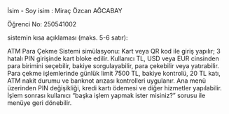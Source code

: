 İsim - Soy isim : Miraç Özcan AĞCABAY

Öğrenci No: 250541002

sistemin kısa açıklaması (maks. 5-6 satır):

ATM Para Çekme Sistemi simülasyonu: Kart veya QR kod ile giriş yapılır; 3 hatalı PIN girişinde kart bloke edilir. Kullanıcı TL, USD veya EUR cinsinden para birimini seçebilir, bakiye sorgulayabilir, para çekebilir veya yatırabilir. Para çekme işlemlerinde günlük limit 7500 TL, bakiye kontrolü, 20 TL katı, ATM nakit durumu ve banknot arızası kontrolleri uygulanır. Ana menü üzerinden PIN değişikliği, kredi kartı ödemesi ve diğer hizmetler yapılabilir. İşlem sonrası kullanıcı “başka işlem yapmak ister misiniz?” sorusu ile menüye geri dönebilir.

